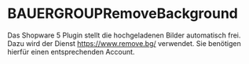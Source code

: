 # BAUERGROUPRemoveBackground
Das Shopware 5 Plugin stellt die hochgeladenen Bilder automatisch frei. Dazu wird der Dienst https://www.remove.bg/ verwendet. Sie benötigen hierfür einen entsprechenden Account.

